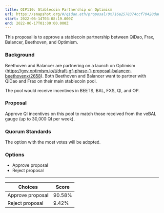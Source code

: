 ```yaml
---
title: QIP110: Stablecoin Partnership on Optimism
url: https://snapshot.org/#/qidao.eth/proposal/0x716a2578374ccf70420da602bd0cc1b774445689c4dd978d35fe5553c395f10e
start: 2022-06-14T03:08:19.000Z
end: 2022-06-17T01:00:00.000Z
---
```

This proposal is to approve a stablecoin partnership between QiDao, Frax, Balancer, Beethoven, and Optimism.

### Background

Beethoven and Balancer are partnering on a launch on Optimism (https://gov.optimism.io/t/draft-gf-phase-1-proposal-balancer-beethovenx/2658). Both Beethoven and Balancer want to partner with QiDao and Frax on their main stablecoin pool.

The pool would receive incentives in BEETS, BAL, FXS, QI, and OP.

### Proposal

Approve QI incentives on this pool to match those received from the veBAL gauge (up to 30,000 QI per week).

### Quorum Standards

The option with the most votes will be adopted.

### Options

* Approve proposal
* Reject proposal
---
| Choices | Score |
| --- | --- |
| Approve proposal | 90.58% |
| Reject proposal | 9.42% |

